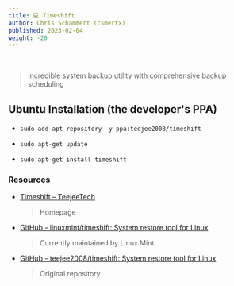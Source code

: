 ```yaml
---
title: 💻 Timeshift
author: Chris Schammert (csmertx)
published: 2023-02-04
weight: -20
---
```


<br />

> Incredible system backup utility with comprehensive backup scheduling

## Ubuntu Installation (the developer's PPA)

- ```sudo add-apt-repository -y ppa:teejee2008/timeshift```

- ```sudo apt-get update```

- ```sudo apt-get install timeshift```

### Resources

- [Timeshift &#8211; TeejeeTech](https://teejeetech.in/timeshift/)

    > Homepage

- [GitHub - linuxmint/timeshift: System restore tool for Linux](https://github.com/linuxmint/timeshift)

    > Currently maintained by Linux Mint

- [GitHub - teejee2008/timeshift: System restore tool for Linux](https://github.com/teejee2008/timeshift)

    > Original repository
